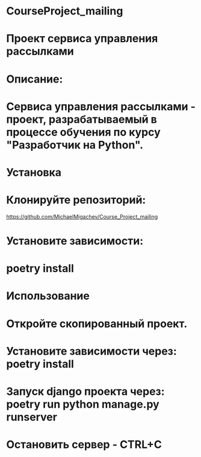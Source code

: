 # CourseProject_mailing

#  Проект сервиса управления рассылками
# Описание:
# Сервиса управления рассылками - проект, разрабатываемый в процессе обучения по курсу "Разработчик на Python".

# Установка
# Клонируйте репозиторий:
https://github.com/MichaelMigachev/Course_Project_mailing

# Установите зависимости:
# poetry install

# Использование
# Откройте скопированный проект.
# Установите зависимости через: poetry install
# Запуск django проекта через: poetry run python manage.py runserver 
# Остановить сервер - CTRL+C